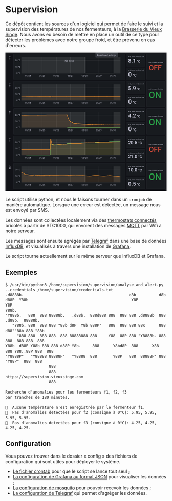 # Supervision

Ce dépôt contient les sources d'un logiciel qui permet de faire le suivi et la supervision des températures de nos fermenteurs, à la [Brasserie du Vieux Singe](https://www.vieuxsinge.com). Nous avons eu besoin de mettre en place un outil de ce type pour détecter les problèmes avec notre groupe froid, et être prévenu en cas d'erreurs.

![Capture de l'interface de Grafana](interface.png)

Le script utilise python, et nous le faisons tourner dans un `cronjob` de manière automatique. Lorsque une erreur est détectée, un message nous est envoyé par SMS.

Les données sont collectées localement via des [thermostats connectés](https://github.com/vieuxsinge/stc1000esp) bricolés à partir de STC1000, qui envoient des messages [MQTT](https://mqtt.org/) par Wifi à notre serveur.

Les messages sont ensuite agrégés par [Telegraf](https://www.influxdata.com/time-series-platform/telegraf/) dans une base de données [InfluxDB](https://www.influxdata.com/), et visualisés à travers une installation de [Grafana](https://grafana.com/).

Le script tourne actuellement sur le même serveur que InfluxDB et Grafana.

## Exemples

```
$ /usr/bin/python3 /home/supervision/supervision/analyse_and_alert.py --credentials /home/supervision/credentials.txt
.d8888b.                                              d8b          d8b
d88P  Y88b                                             Y8P          Y8P
Y88b.
"Y888b.   888  888 88888b.   .d88b.  888d888 888  888 888 .d8888b  888  .d88b.  88888b.
   "Y88b. 888  888 888 "88b d8P  Y8b 888P"   888  888 888 88K      888 d88""88b 888 "88b
     "888 888  888 888  888 88888888 888     Y88  88P 888 "Y8888b. 888 888  888 888  888
Y88b  d88P Y88b 888 888 d88P Y8b.     888      Y8bd8P  888      X88 888 Y88..88P 888  888
"Y8888P"   "Y88888 88888P"   "Y8888  888       Y88P   888  88888P' 888  "Y88P"  888  888
                   888
                   888                  https://supervision.vieuxsinge.com
                   888

Recherche d'anomalies pour les fermenteurs f1, f2, f3
par tranches de 180 minutes.

🤷  Aucune température n'est enregistrée par le fermenteur f1.
🎉  Pas d'anomalies detectées pour f2 (consigne à 0°C): 5.95, 5.95, 5.95, 5.95.
🎉  Pas d'anomalies detectées pour f3 (consigne à 0°C): 4.25, 4.25, 4.25, 4.25.
```

## Configuration

Vous pouvez trouver dans le dossier « config » des fichiers de configuration qui sont utiles pour déployer le système.

- [Le fichier crontab](config/crontab) pour que le script se lance tout seul ;
- [La configuration de Grafana au format JSON](config/grafana.json) pour visualiser les données ;
- [La configuration de mosquito](config/mosquito.conf) pour pouvoir recevoir les données ;
- [La configuration de Telegraf](config/telegraf.conf) qui permet d'agréger les données.
